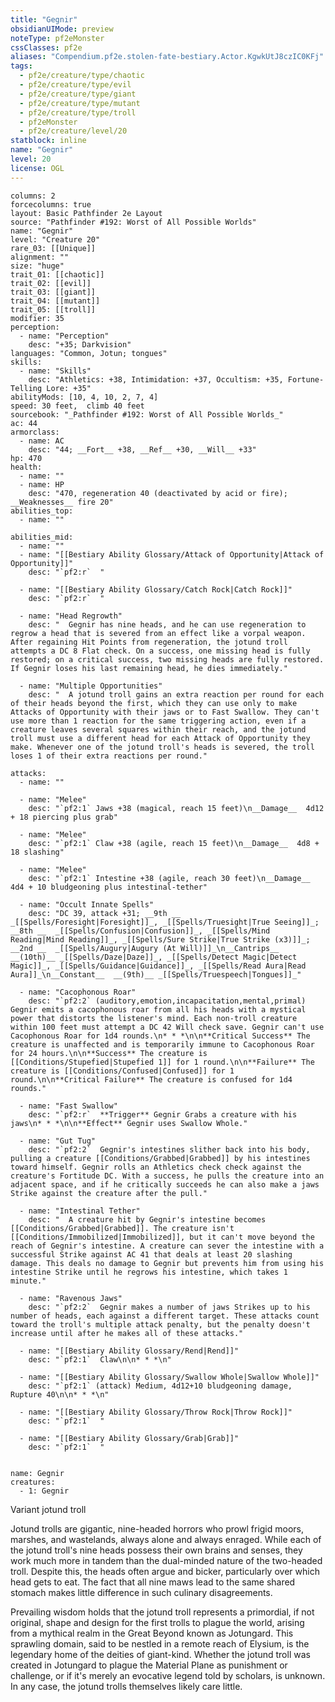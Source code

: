```yaml
---
title: "Gegnir"
obsidianUIMode: preview
noteType: pf2eMonster
cssClasses: pf2e
aliases: "Compendium.pf2e.stolen-fate-bestiary.Actor.KgwkUtJ8czIC0KFj" 
tags:
  - pf2e/creature/type/chaotic
  - pf2e/creature/type/evil
  - pf2e/creature/type/giant
  - pf2e/creature/type/mutant
  - pf2e/creature/type/troll
  - pf2eMonster
  - pf2e/creature/level/20
statblock: inline
name: "Gegnir"
level: 20
license: OGL
---
```


```statblock
columns: 2
forcecolumns: true
layout: Basic Pathfinder 2e Layout
source: "Pathfinder #192: Worst of All Possible Worlds"
name: "Gegnir"
level: "Creature 20"
rare_03: [[Unique]]
alignment: ""
size: "huge"
trait_01: [[chaotic]]
trait_02: [[evil]]
trait_03: [[giant]]
trait_04: [[mutant]]
trait_05: [[troll]]
modifier: 35
perception:
  - name: "Perception"
    desc: "+35; Darkvision"
languages: "Common, Jotun; tongues"
skills:
  - name: "Skills"
    desc: "Athletics: +38, Intimidation: +37, Occultism: +35, Fortune-Telling Lore: +35"
abilityMods: [10, 4, 10, 2, 7, 4]
speed: 30 feet,  climb 40 feet
sourcebook: "_Pathfinder #192: Worst of All Possible Worlds_"
ac: 44
armorclass:
  - name: AC
    desc: "44; __Fort__ +38, __Ref__ +30, __Will__ +33"
hp: 470
health:
  - name: ""
  - name: HP
    desc: "470, regeneration 40 (deactivated by acid or fire); __Weaknesses__ fire 20"
abilities_top:
  - name: ""

abilities_mid:
  - name: ""
  - name: "[[Bestiary Ability Glossary/Attack of Opportunity|Attack of Opportunity]]"
    desc: "`pf2:r`  "

  - name: "[[Bestiary Ability Glossary/Catch Rock|Catch Rock]]"
    desc: "`pf2:r`  "

  - name: "Head Regrowth"
    desc: "  Gegnir has nine heads, and he can use regeneration to regrow a head that is severed from an effect like a vorpal weapon. After regaining Hit Points from regeneration, the jotund troll attempts a DC 8 Flat check. On a success, one missing head is fully restored; on a critical success, two missing heads are fully restored. If Gegnir loses his last remaining head, he dies immediately."

  - name: "Multiple Opportunities"
    desc: "  A jotund troll gains an extra reaction per round for each of their heads beyond the first, which they can use only to make Attacks of Opportunity with their jaws or to Fast Swallow. They can't use more than 1 reaction for the same triggering action, even if a creature leaves several squares within their reach, and the jotund troll must use a different head for each Attack of Opportunity they make. Whenever one of the jotund troll's heads is severed, the troll loses 1 of their extra reactions per round."

attacks:
  - name: ""

  - name: "Melee"
    desc: "`pf2:1` Jaws +38 (magical, reach 15 feet)\n__Damage__  4d12 + 18 piercing plus grab"

  - name: "Melee"
    desc: "`pf2:1` Claw +38 (agile, reach 15 feet)\n__Damage__  4d8 + 18 slashing"

  - name: "Melee"
    desc: "`pf2:1` Intestine +38 (agile, reach 30 feet)\n__Damage__  4d4 + 10 bludgeoning plus intestinal-tether"

  - name: "Occult Innate Spells"
    desc: "DC 39, attack +31; __9th __  _[[Spells/Foresight|Foresight]]_, _[[Spells/Truesight|True Seeing]]_; __8th __  _[[Spells/Confusion|Confusion]]_, _[[Spells/Mind Reading|Mind Reading]]_, _[[Spells/Sure Strike|True Strike (x3)]]_; __2nd __  _[[Spells/Augury|Augury (At Will)]]_\n__Cantrips__  __(10th)__ _[[Spells/Daze|Daze]]_, _[[Spells/Detect Magic|Detect Magic]]_, _[[Spells/Guidance|Guidance]]_, _[[Spells/Read Aura|Read Aura]]_\n__Constant__  __(9th)__ _[[Spells/Truespeech|Tongues]]_"

  - name: "Cacophonous Roar"
    desc: "`pf2:2` (auditory,emotion,incapacitation,mental,primal) Gegnir emits a cacophonous roar from all his heads with a mystical power that distorts the listener's mind. Each non-troll creature within 100 feet must attempt a DC 42 Will check save. Gegnir can't use Cacophonous Roar for 1d4 rounds.\n* * *\n\n**Critical Success** The creature is unaffected and is temporarily immune to Cacophonous Roar for 24 hours.\n\n**Success** The creature is [[Conditions/Stupefied|Stupefied 1]] for 1 round.\n\n**Failure** The creature is [[Conditions/Confused|Confused]] for 1 round.\n\n**Critical Failure** The creature is confused for 1d4 rounds."

  - name: "Fast Swallow"
    desc: "`pf2:r`  **Trigger** Gegnir Grabs a creature with his jaws\n* * *\n\n**Effect** Gegnir uses Swallow Whole."

  - name: "Gut Tug"
    desc: "`pf2:2`  Gegnir's intestines slither back into his body, pulling a creature [[Conditions/Grabbed|Grabbed]] by his intestines toward himself. Gegnir rolls an Athletics check check against the creature's Fortitude DC. With a success, he pulls the creature into an adjacent space, and if he critically succeeds he can also make a jaws Strike against the creature after the pull."

  - name: "Intestinal Tether"
    desc: "  A creature hit by Gegnir's intestine becomes [[Conditions/Grabbed|Grabbed]]. The creature isn't [[Conditions/Immobilized|Immobilized]], but it can't move beyond the reach of Gegnir's intestine. A creature can sever the intestine with a successful Strike against AC 41 that deals at least 20 slashing damage. This deals no damage to Gegnir but prevents him from using his intestine Strike until he regrows his intestine, which takes 1 minute."

  - name: "Ravenous Jaws"
    desc: "`pf2:2`  Gegnir makes a number of jaws Strikes up to his number of heads, each against a different target. These attacks count toward the troll's multiple attack penalty, but the penalty doesn't increase until after he makes all of these attacks."

  - name: "[[Bestiary Ability Glossary/Rend|Rend]]"
    desc: "`pf2:1`  Claw\n\n* * *\n"

  - name: "[[Bestiary Ability Glossary/Swallow Whole|Swallow Whole]]"
    desc: "`pf2:1` (attack) Medium, 4d12+10 bludgeoning damage, Rupture 40\n\n* * *\n"

  - name: "[[Bestiary Ability Glossary/Throw Rock|Throw Rock]]"
    desc: "`pf2:1`  "

  - name: "[[Bestiary Ability Glossary/Grab|Grab]]"
    desc: "`pf2:1`  "
 
```

```encounter-table
name: Gegnir
creatures:
  - 1: Gegnir
```


Variant jotund troll

Jotund trolls are gigantic, nine-headed horrors who prowl frigid moors, marshes, and wastelands, always alone and always enraged. While each of the jotund troll's nine heads possess their own brains and senses, they work much more in tandem than the dual-minded nature of the two-headed troll. Despite this, the heads often argue and bicker, particularly over which head gets to eat. The fact that all nine maws lead to the same shared stomach makes little difference in such culinary disagreements.

Prevailing wisdom holds that the jotund troll represents a primordial, if not original, shape and design for the first trolls to plague the world, arising from a mythical realm in the Great Beyond known as Jotungard. This sprawling domain, said to be nestled in a remote reach of Elysium, is the legendary home of the deities of giant-kind. Whether the jotund troll was created in Jotungard to plague the Material Plane as punishment or challenge, or if it's merely an evocative legend told by scholars, is unknown. In any case, the jotund trolls themselves likely care little.
